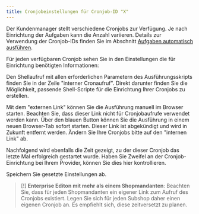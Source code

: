 ```yaml
---
title: Cronjobeinstellungen für Cronjob-ID "X"
---
```


Der Kundenmanager stellt verschiedene Cronjobs zur Verfügung. Je nach Einrichtung der Aufgaben kann die Anzahl variieren. Details zur Verwendung der Cronjob-IDs finden Sie im Abschnitt [Aufgaben automatisch ausführen](../050_Aufgaben_automatisch_ausfuehren).

Für jeden verfügbaren Cronjob sehen Sie in den Einstellungen die für Einrichtung benötigten Informationen:

Den Shellaufruf mit allen erforderlichen Parametern des Ausführungsskripts finden Sie in der Zeile "interner Cronaufruf". Direkt darunter finden Sie die Möglichkeit, passende Shell-Scripte für die Einrichtung Ihrer Cronjobs zu erstellen.

Mit dem "externen Link" können Sie die Ausführung manuell im Browser starten. Beachten Sie, dass dieser Link nicht für Cronjobaufrufe verwendet werden kann. Über den blauen Button können Sie die Ausführung in einem neuen Browser-Tab sofort starten. Dieser Link ist abgekündigt und wird in Zukunft entfernt werden. Ändern Sie Ihre Cronjobs bitte auf den "internen Link" ab.

Nachfolgend wird ebenfalls die Zeit gezeigt, zu der dieser Cronjob das letzte Mal erfolgreich gestartet wurde. Haben Sie Zweifel an der Cronjob-Einrichtung bei Ihrem Provider, können Sie dies hier kontrollieren.

Speichern Sie gesetzte Einstellungen ab.

> [!] **Enterprise Editon mit mehr als einem Shopmandanten**: Beachten Sie, dass für jeden Shopmandanten ein eigener Link zum Aufruf des Cronjobs existiert. Legen Sie sich für jeden Subshop daher einen eigenen Cronjob an. Es empfiehlt sich, diese zeitversetzt zu planen.
